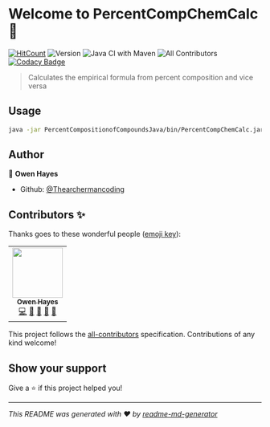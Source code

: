 
# Welcome to PercentCompChemCalc 👋
[![HitCount](http://hits.dwyl.com/ThearchermanCoding/PercentCompositionofCompounds.svg)](http://hits.dwyl.com/ThearchermanCoding/PercentCompositionofCompounds)
![Version](https://img.shields.io/badge/version-1.0.0-blue.svg?cacheSeconds=2592000)
![Java CI with Maven](https://github.com/Thearchermancoding/PercentCompositionofCompoundsJava/workflows/Java%20CI%20with%20Maven/badge.svg?branch=master)
![All Contributors](https://img.shields.io/badge/all_contributors-1-orange.svg?style=flat-square)
[![Codacy Badge](https://api.codacy.com/project/badge/Grade/ec4a295fffd14096a19aeb663ef1cd8e)](https://app.codacy.com/manual/Thearchermancoding/PercentCompositionofCompounds?utm_source=github.com&utm_medium=referral&utm_content=Thearchermancoding/PercentCompositionofCompounds&utm_campaign=Badge_Grade_Dashboard)
> Calculates the empirical formula from percent composition and vice versa

## Usage



```sh
java -jar PercentCompositionofCompoundsJava/bin/PercentCompChemCalc.jar
```

## Author

👤 **Owen Hayes**

* Github: [@Thearchermancoding](https://github.com/Thearchermancoding)

## Contributors ✨

Thanks goes to these wonderful people ([emoji key](https://allcontributors.org/docs/en/emoji-key)):

<!-- ALL-CONTRIBUTORS-LIST:START - Do not remove or modify this section -->
<!-- prettier-ignore-start -->
<!-- markdownlint-disable -->
<table>
  <tr>
    <td align="center"><a href="https://github.com/Thearchermancoding"><img src="https://avatars3.githubusercontent.com/u/20994684?v=4" width="100px;" alt=""/><br /><sub><b>Owen Hayes</b></sub></a><br /><a href="https://github.com/Thearchermancoding/PercentCompositionofCompounds/commits?author=Thearchermancoding" title="Code">💻</a> <a href="#design-Thearchermancoding" title="Design">🎨</a> <a href="#ideas-Thearchermancoding" title="Ideas, Planning, & Feedback">🤔</a> <a href="#maintenance-Thearchermancoding" title="Maintenance">🚧</a> <a href="#projectManagement-Thearchermancoding" title="Project Management">📆</a></td>
  </tr>
</table>

<!-- markdownlint-enable -->
<!-- prettier-ignore-end -->
<!-- ALL-CONTRIBUTORS-LIST:END -->

This project follows the [all-contributors](https://github.com/all-contributors/all-contributors) specification. Contributions of any kind welcome!

## Show your support

Give a ⭐️ if this project helped you!

***
_This README was generated with ❤️ by [readme-md-generator](https://github.com/kefranabg/readme-md-generator)_
